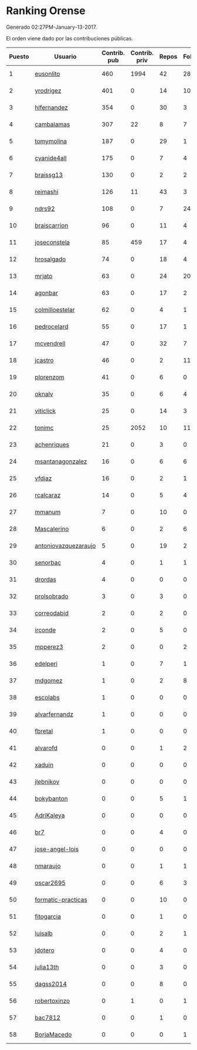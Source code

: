 # Ranking Orense

Generado 02:27PM-January-13-2017.

El orden viene dado por las contribuciones públicas.

| Puesto   |  Usuario  | Contrib. pub | Contrib. priv |Repos| Followers | Desde |  Avatar  |
|----------|-----------|--------------|---------------|-----|-----------|-------|----------|
|1|[eusonlito](https://github.com/eusonlito)|460|1994|42|28|2011-03-01|![eusonlito](https://avatars3.githubusercontent.com/u/644551)|
|2|[yrodrigez](https://github.com/yrodrigez)|401|0|14|10|2014-02-26|![yrodrigez](https://avatars1.githubusercontent.com/u/6799275)|
|3|[hlfernandez](https://github.com/hlfernandez)|354|0|30|3|2013-01-31|![hlfernandez](https://avatars2.githubusercontent.com/u/3440230)|
|4|[cambalamas](https://github.com/cambalamas)|307|22|8|7|2013-07-02|![cambalamas](https://avatars3.githubusercontent.com/u/4914858)|
|5|[tomymolina](https://github.com/tomymolina)|187|0|29|1|2012-01-06|![tomymolina](https://avatars3.githubusercontent.com/u/1309445)|
|6|[cyanide4all](https://github.com/cyanide4all)|175|0|7|4|2015-10-13|![cyanide4all](https://avatars2.githubusercontent.com/u/15110109)|
|7|[braissg13](https://github.com/braissg13)|130|0|2|2|2016-11-03|![braissg13](https://avatars2.githubusercontent.com/u/23237528)|
|8|[reimashi](https://github.com/reimashi)|126|11|43|3|2013-11-16|![reimashi](https://avatars2.githubusercontent.com/u/5956659)|
|9|[ndrs92](https://github.com/ndrs92)|108|0|7|24|2013-12-10|![ndrs92](https://avatars0.githubusercontent.com/u/6155245)|
|10|[braiscarrion](https://github.com/braiscarrion)|96|0|11|4|2013-12-29|![braiscarrion](https://avatars1.githubusercontent.com/u/6281857)|
|11|[joseconstela](https://github.com/joseconstela)|85|459|17|4|2014-01-13|![joseconstela](https://avatars1.githubusercontent.com/u/6388629)|
|12|[hrosalgado](https://github.com/hrosalgado)|74|0|18|4|2014-11-24|![hrosalgado](https://avatars3.githubusercontent.com/u/9938772)|
|13|[mrjato](https://github.com/mrjato)|63|0|24|20|2013-01-31|![mrjato](https://avatars1.githubusercontent.com/u/3437005)|
|14|[agonbar](https://github.com/agonbar)|63|0|17|2|2012-03-19|![agonbar](https://avatars0.githubusercontent.com/u/1553211)|
|15|[colmilloestelar](https://github.com/colmilloestelar)|62|0|4|1|2015-10-13|![colmilloestelar](https://avatars2.githubusercontent.com/u/15110085)|
|16|[pedrocelard](https://github.com/pedrocelard)|55|0|17|1|2014-07-21|![pedrocelard](https://avatars0.githubusercontent.com/u/8222644)|
|17|[mcvendrell](https://github.com/mcvendrell)|47|0|32|7|2012-06-18|![mcvendrell](https://avatars0.githubusercontent.com/u/1863001)|
|18|[jcastro](https://github.com/jcastro)|46|0|2|11|2010-01-26|![jcastro](https://avatars1.githubusercontent.com/u/190036)|
|19|[plorenzom](https://github.com/plorenzom)|41|0|6|0|2015-05-27|![plorenzom](https://avatars2.githubusercontent.com/u/12631877)|
|20|[oknalv](https://github.com/oknalv)|35|0|6|4|2014-12-05|![oknalv](https://avatars1.githubusercontent.com/u/10089519)|
|21|[viticlick](https://github.com/viticlick)|25|0|14|3|2012-12-03|![viticlick](https://avatars0.githubusercontent.com/u/2951693)|
|22|[tonimc](https://github.com/tonimc)|25|2052|10|11|2011-04-25|![tonimc](https://avatars3.githubusercontent.com/u/750002)|
|23|[achenriques](https://github.com/achenriques)|21|0|3|0|2016-11-03|![achenriques](https://avatars0.githubusercontent.com/u/23244141)|
|24|[msantanagonzalez](https://github.com/msantanagonzalez)|16|0|6|6|2014-09-22|![msantanagonzalez](https://avatars3.githubusercontent.com/u/8866635)|
|25|[vfdiaz](https://github.com/vfdiaz)|16|0|2|1|2015-03-14|![vfdiaz](https://avatars1.githubusercontent.com/u/11474083)|
|26|[rcalcaraz](https://github.com/rcalcaraz)|14|0|5|4|2013-10-24|![rcalcaraz](https://avatars2.githubusercontent.com/u/5764920)|
|27|[mmanum](https://github.com/mmanum)|7|0|10|0|2014-11-22|![mmanum](https://avatars1.githubusercontent.com/u/9893867)|
|28|[Mascalerino](https://github.com/Mascalerino)|6|0|2|6|2014-12-05|![Mascalerino](https://avatars1.githubusercontent.com/u/10086067)|
|29|[antoniovazquezaraujo](https://github.com/antoniovazquezaraujo)|5|0|19|2|2011-08-17|![antoniovazquezaraujo](https://avatars1.githubusercontent.com/u/987077)|
|30|[senorbac](https://github.com/senorbac)|4|0|1|1|2009-11-28|![senorbac](https://avatars2.githubusercontent.com/u/159061)|
|31|[drordas](https://github.com/drordas)|4|0|0|0|2012-11-05|![drordas](https://avatars1.githubusercontent.com/u/2727642)|
|32|[prolsobrado](https://github.com/prolsobrado)|3|0|3|0|2012-09-10|![prolsobrado](https://avatars2.githubusercontent.com/u/2318802)|
|33|[correodabid](https://github.com/correodabid)|2|0|2|0|2012-09-22|![correodabid](https://avatars3.githubusercontent.com/u/2398568)|
|34|[irconde](https://github.com/irconde)|2|0|5|0|2012-05-31|![irconde](https://avatars1.githubusercontent.com/u/1798843)|
|35|[mpperez3](https://github.com/mpperez3)|2|0|0|2|2014-10-20|![mpperez3](https://avatars0.githubusercontent.com/u/9320828)|
|36|[edelperi](https://github.com/edelperi)|1|0|7|1|2014-09-26|![edelperi](https://avatars2.githubusercontent.com/u/8928588)|
|37|[mdgomez](https://github.com/mdgomez)|1|0|2|8|2014-11-26|![mdgomez](https://avatars0.githubusercontent.com/u/9967701)|
|38|[escolabs](https://github.com/escolabs)|1|0|0|0|2016-08-10|![escolabs](https://avatars1.githubusercontent.com/u/20952256)|
|39|[alvarfernandz](https://github.com/alvarfernandz)|1|0|0|0|2016-02-15|![alvarfernandz](https://avatars0.githubusercontent.com/u/17256671)|
|40|[fbretal](https://github.com/fbretal)|1|0|0|0|2016-12-12|![fbretal](https://avatars2.githubusercontent.com/u/24526068)|
|41|[alvarofd](https://github.com/alvarofd)|0|0|1|2|2013-01-16|![alvarofd](https://avatars2.githubusercontent.com/u/3290672)|
|42|[xaduin](https://github.com/xaduin)|0|0|0|0|2013-01-10|![xaduin](https://avatars1.githubusercontent.com/u/3236717)|
|43|[jlebnikov](https://github.com/jlebnikov)|0|0|0|0|2011-10-04|![jlebnikov](https://avatars3.githubusercontent.com/u/1102394)|
|44|[bokybanton](https://github.com/bokybanton)|0|0|5|1|2012-08-09|![bokybanton](https://avatars0.githubusercontent.com/u/2120773)|
|45|[AdriKaleya](https://github.com/AdriKaleya)|0|0|0|0|2012-11-21|![AdriKaleya](https://avatars3.githubusercontent.com/u/2856879)|
|46|[br7](https://github.com/br7)|0|0|4|0|2011-12-11|![br7](https://avatars0.githubusercontent.com/u/1255812)|
|47|[jose-angel-lois](https://github.com/jose-angel-lois)|0|0|0|0|2013-08-29|![jose-angel-lois](https://avatars0.githubusercontent.com/u/5337883)|
|48|[nmaraujo](https://github.com/nmaraujo)|0|0|1|1|2013-04-08|![nmaraujo](https://avatars1.githubusercontent.com/u/4091034)|
|49|[oscar2695](https://github.com/oscar2695)|0|0|6|3|2013-10-24|![oscar2695](https://avatars1.githubusercontent.com/u/5764349)|
|50|[formatic-practicas](https://github.com/formatic-practicas)|0|0|10|0|2013-08-28|![formatic-practicas](https://avatars2.githubusercontent.com/u/5332739)|
|51|[fitogarcia](https://github.com/fitogarcia)|0|0|1|0|2013-10-01|![fitogarcia](https://avatars3.githubusercontent.com/u/5584727)|
|52|[luisalb](https://github.com/luisalb)|0|0|2|1|2014-03-11|![luisalb](https://avatars3.githubusercontent.com/u/6916398)|
|53|[jdotero](https://github.com/jdotero)|0|0|4|0|2013-11-13|![jdotero](https://avatars3.githubusercontent.com/u/5927311)|
|54|[julia13th](https://github.com/julia13th)|0|0|3|0|2014-04-02|![julia13th](https://avatars2.githubusercontent.com/u/7137511)|
|55|[dagss2014](https://github.com/dagss2014)|0|0|8|0|2014-11-12|![dagss2014](https://avatars3.githubusercontent.com/u/9696610)|
|56|[robertoxinzo](https://github.com/robertoxinzo)|0|1|0|1|2014-11-09|![robertoxinzo](https://avatars3.githubusercontent.com/u/9645827)|
|57|[bac7812](https://github.com/bac7812)|0|0|1|0|2015-03-16|![bac7812](https://avatars2.githubusercontent.com/u/11498236)|
|58|[BorjaMacedo](https://github.com/BorjaMacedo)|0|0|0|1|2015-12-21|![BorjaMacedo](https://avatars1.githubusercontent.com/u/16381759)|
